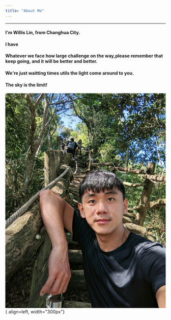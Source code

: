 ```yaml
---
title: "About Me"
---
```


---
#### I'm Willis Lin, from Changhua City.
#### I have 
#### Whatever we face how large challenge on the way,please remember that keep going, and it will be better and better.
#### We're just waitting times utils the light come around to you.
#### The sky is the limit!
![not found](../assets/willis/willis.jpg){ align=left, width="300px"}

## 



